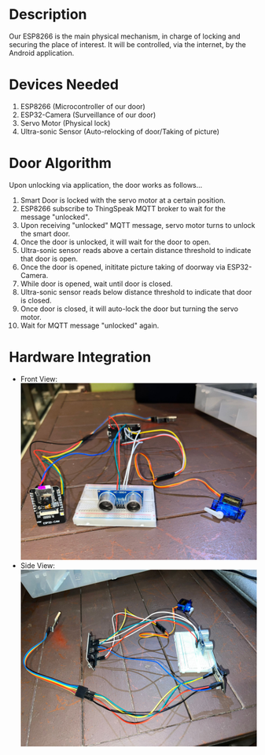 # Description </br>
Our ESP8266 is the main physical mechanism, in charge of locking and securing the place of
interest. It will be controlled, via the internet, by the Android application. 

# Devices Needed </br>
1. ESP8266 (Microcontroller of our door)
2. ESP32-Camera (Surveillance of our door)
2. Servo Motor (Physical lock)
3. Ultra-sonic Sensor (Auto-relocking of door/Taking of picture)

# Door Algorithm </br>
Upon unlocking via application, the door works as follows...
1. Smart Door is locked with the servo motor at a certain position.
2. ESP8266 subscribe to ThingSpeak MQTT broker to wait for the message "unlocked".
3. Upon receiving "unlocked" MQTT message, servo motor turns to unlock the smart door.
4. Once the door is unlocked, it will wait for the door to open.
4. Ultra-sonic sensor reads above a certain distance threshold to indicate that door is open.
5. Once the door is opened, inititate picture taking of doorway via ESP32-Camera.
6. While door is opened, wait until door is closed.
7. Ultra-sonic sensor reads below distance threshold to indicate that door is closed.
8. Once door is closed, it will auto-lock the door but turning the servo motor.
9. Wait for MQTT message "unlocked" again.

# Hardware Integration </br>
- Front View:
![- Front View](/Img/HardwareConnections.jpeg) </br>
- Side View:
![- Side View](/Img/HardwareConnections_2.jpeg)
